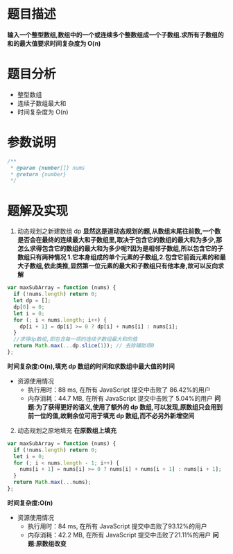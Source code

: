 # 题目描述

**输入一个整型数组,数组中的一个或连续多个整数组成一个子数组.求所有子数组的和的最大值要求时间复杂度为 O(n)**

# 题目分析

- 整型数组
- 连续子数组最大和
- 时间复杂度为 O(n)

# 参数说明
```js
/**
 * @param {number[]} nums
 * @return {number}
 */
```
# 题解及实现

1. 动态规划之新建数组 dp
   **显然这是道动态规划的题,从数组末尾往前数,一个数是否会在最终的连续最大和子数组里,取决于包含它的数组的最大和为多少,那怎么求得包含它的数组的最大和为多少呢?因为是相邻子数组,所以包含它的子数组只有两种情况 1.它本身组成的单个元素的子数组,2.包含它前面元素的和最大子数组,依此类推,显然第一位元素的最大和子数组只有他本身,故可以反向求解**

```js
var maxSubArray = function (nums) {
  if (!nums.length) return 0;
  let dp = [];
  dp[0] = 0;
  let i = 0;
  for (; i < nums.length; i++) {
    dp[i + 1] = dp[i] >= 0 ? dp[i] + nums[i] : nums[i];
  }
  //求得dp数组,即包含每一项的连续子数组最大和的值
  return Math.max(...dp.slice(1)); // 去除辅助项0
};
```

**时间复杂度:O(n),填充 dp 数组的时间和求数组中最大值的时间**

- 资源使用情况
  - 执行用时：88 ms, 在所有 JavaScript 提交中击败了 86.42%的用户
  - 内存消耗：44.7 MB, 在所有 JavaScript 提交中击败了 5.04%的用户
    **问题:为了获得更好的语义,使用了额外的 dp 数组,可以发现,原数组只会用到前一位的值,故剩余位可用于填充 dp 数组,而不必另外新增空间**

2. 动态规划之原地填充
   **在原数组上填充**

```js
var maxSubArray = function (nums) {
  if (!nums.length) return 0;
  let i = 0;
  for (; i < nums.length - 1; i++) {
    nums[i + 1] = nums[i] >= 0 ? nums[i] + nums[i + 1] : nums[i + 1];
  }
  return Math.max(...nums);
};
```
**时间复杂度:O(n)**

- 资源使用情况
  + 执行用时：84 ms, 在所有 JavaScript 提交中击败了93.12%的用户
  + 内存消耗：42.2 MB, 在所有 JavaScript 提交中击败了21.11%的用户
  **问题:原数组改变**


